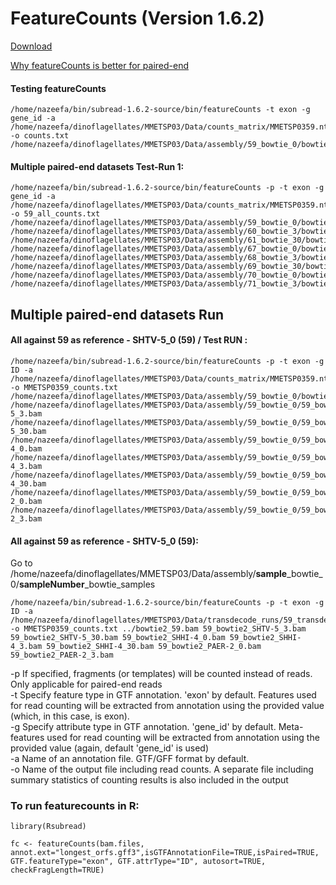 # FeatureCounts (Version 1.6.2)

[Download](http://bioinf.wehi.edu.au/featureCounts/)

[Why featureCounts is better for paired-end](https://www.biostars.org/p/96176/)

#### Testing featureCounts
```
/home/nazeefa/bin/subread-1.6.2-source/bin/featureCounts -t exon -g gene_id -a /home/nazeefa/dinoflagellates/MMETSP03/Data/counts_matrix/MMETSP0359.nt.fa.transdecoder_dir/longest_orfs.gff3 -o counts.txt /home/nazeefa/dinoflagellates/MMETSP03/Data/assembly/59_bowtie_0/bowtie2_59.bam
```
#### Multiple paired-end datasets Test-Run 1:
```
/home/nazeefa/bin/subread-1.6.2-source/bin/featureCounts -p -t exon -g gene_id -a /home/nazeefa/dinoflagellates/MMETSP03/Data/counts_matrix/MMETSP0359.nt.fa.transdecoder_dir/longest_orfs.gff3 -o 59_all_counts.txt /home/nazeefa/dinoflagellates/MMETSP03/Data/assembly/59_bowtie_0/bowtie2_59.bam /home/nazeefa/dinoflagellates/MMETSP03/Data/assembly/60_bowtie_3/bowtie2_60.bam /home/nazeefa/dinoflagellates/MMETSP03/Data/assembly/61_bowtie_30/bowtie2_61.bam /home/nazeefa/dinoflagellates/MMETSP03/Data/assembly/67_bowtie_0/bowtie2_67.bam /home/nazeefa/dinoflagellates/MMETSP03/Data/assembly/68_bowtie_3/bowtie2_68.bam /home/nazeefa/dinoflagellates/MMETSP03/Data/assembly/69_bowtie_30/bowtie2_69.bam /home/nazeefa/dinoflagellates/MMETSP03/Data/assembly/70_bowtie_0/bowtie2_70.bam /home/nazeefa/dinoflagellates/MMETSP03/Data/assembly/71_bowtie_3/bowtie2_71.bam
```
## Multiple paired-end datasets Run 

#### All against 59 as reference - SHTV-5_0 (59) / Test RUN :
```
/home/nazeefa/bin/subread-1.6.2-source/bin/featureCounts -p -t exon -g ID -a /home/nazeefa/dinoflagellates/MMETSP03/Data/counts_matrix/MMETSP0359.nt.fa.transdecoder_dir/longest_orfs.gff3 -o MMETSP0359_counts.txt /home/nazeefa/dinoflagellates/MMETSP03/Data/assembly/59_bowtie_0/bowtie2_59.bam /home/nazeefa/dinoflagellates/MMETSP03/Data/assembly/59_bowtie_0/59_bowtie_samples/59_bowtie2_SHTV-5_3.bam /home/nazeefa/dinoflagellates/MMETSP03/Data/assembly/59_bowtie_0/59_bowtie_samples/59_bowtie2_SHTV-5_30.bam /home/nazeefa/dinoflagellates/MMETSP03/Data/assembly/59_bowtie_0/59_bowtie_samples/59_bowtie2_SHHI-4_0.bam /home/nazeefa/dinoflagellates/MMETSP03/Data/assembly/59_bowtie_0/59_bowtie_samples/59_bowtie2_SHHI-4_3.bam /home/nazeefa/dinoflagellates/MMETSP03/Data/assembly/59_bowtie_0/59_bowtie_samples/59_bowtie2_SHHI-4_30.bam /home/nazeefa/dinoflagellates/MMETSP03/Data/assembly/59_bowtie_0/59_bowtie_samples/59_bowtie2_PAER-2_0.bam /home/nazeefa/dinoflagellates/MMETSP03/Data/assembly/59_bowtie_0/59_bowtie_samples/59_bowtie2_PAER-2_3.bam
```

#### All against 59 as reference - SHTV-5_0 (59):

Go to /home/nazeefa/dinoflagellates/MMETSP03/Data/assembly/**sample**_bowtie_0/**sampleNumber**_bowtie_samples
```
/home/nazeefa/bin/subread-1.6.2-source/bin/featureCounts -p -t exon -g ID -a /home/nazeefa/dinoflagellates/MMETSP03/Data/transdecode_runs/59_transdecode/MMETSP0359.nt.fa.transdecoder_dir/longest_orfs.gff3 -o MMETSP0359_counts.txt ../bowtie2_59.bam 59_bowtie2_SHTV-5_3.bam 59_bowtie2_SHTV-5_30.bam 59_bowtie2_SHHI-4_0.bam 59_bowtie2_SHHI-4_3.bam 59_bowtie2_SHHI-4_30.bam 59_bowtie2_PAER-2_0.bam 59_bowtie2_PAER-2_3.bam
```

-p If specified, fragments (or templates) will be counted
                      instead of reads. Only applicable for
                      paired-end reads <br>
-t Specify feature type in GTF annotation. 'exon' by 
                      default. Features used for read counting will be 
                      extracted from annotation using the provided value (which, in this case, is exon). <br>
-g Specify attribute type in GTF annotation. 'gene_id' by 
                      default. Meta-features used for read counting will be 
                      extracted from annotation using the provided value (again, default 'gene_id' is used) <br>
-a Name of an annotation file. GTF/GFF format by default. <br>
-o Name of the output file including read counts. A separate
                      file including summary statistics of counting results is
                      also included in the output
                      
### To run featurecounts in R:
```
library(Rsubread)
```
```
fc <- featureCounts(bam.files, annot.ext="longest_orfs.gff3",isGTFAnnotationFile=TRUE,isPaired=TRUE, GTF.featureType="exon", GTF.attrType="ID", autosort=TRUE, checkFragLength=TRUE)
```

